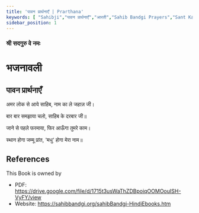 ```yaml
---
title: 'पावन प्रार्थनाएँ | Prarthana'
keywords: [ "Sahibji","पावन प्रार्थनाएँ","आरती","Sahib Bandgi Prayers","Sant Kabir Prayers" ]
sidebar_position: 1
---
```


### श्री सदगुरु वे नमः

# भजनावली

## पावन प्रार्थनाएँ

अमर लोक से आये साहिब, नाम का ले जहाज़ जी।  

बार बार समझाया चलो, साहिब के दरबार जी॥  

जाने से पहले फरमाया, फिर आऊँगा तुमरे काम।  

स्थान होगा जम्मू प्रांत, 'मधु' होगा मेरा नाम॥


## References
This Book is owned by
* PDF: https://drive.google.com/file/d/1715t3usWaThZDBpoiqOOMOouISH-VyFY/view
* Website: https://sahibbandgi.org/sahibBandgi-HindiEbooks.htm